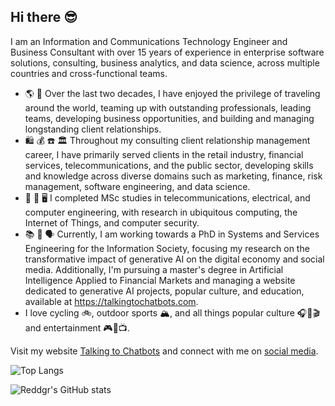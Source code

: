 ## Hi there 😎
<!--
**reddgr/reddgr** is a ✨ _special_ ✨ repository because its `README.md` (this file) appears on your GitHub profile.

Here are some ideas to get you started:

- 🔭 I’m currently working on ...
- 🌱 I’m currently learning ...
- 👯 I’m looking to collaborate on ...
- 🤔 I’m looking for help with ...
- 💬 Ask me about ...
- 📫 How to reach me: ...
- 😄 Pronouns: ...
- ⚡ Fun fact: ...
-->

I am an Information and Communications Technology Engineer and Business Consultant with over 15 years of experience in enterprise software solutions, consulting, business analytics, and data science, across multiple countries and cross-functional teams.

- 🌎 🤝 Over the last two decades, I have enjoyed the privilege of traveling around the world, teaming up with outstanding professionals, leading teams, developing business opportunities, and building and managing longstanding client relationships. 
- 🛍️ 💰 ☎️ 🏛️ Throughout my consulting client relationship management career, I have primarily served clients in the retail industry, financial services, telecommunications, and the public sector, developing skills and knowledge across diverse domains such as marketing, finance, risk management, software engineering, and data science.
- 📡 🔌 🖥️ I completed MSc studies in telecommunications, electrical, and computer engineering, with research in ubiquitous computing, the Internet of Things, and computer security.
- 📚 🤖 🗣️ Currently, I am working towards a PhD in Systems and Services Engineering for the Information Society, focusing my research on the transformative impact of generative AI on the digital economy and social media. Additionally, I'm pursuing a master's degree in Artificial Intelligence Applied to Financial Markets and managing a website dedicated to generative AI projects, popular culture, and education, available at https://talkingtochatbots.com.
- I love cycling 🚲, outdoor sports 🏔️, and all things popular culture 🎧📖🎬 and entertainment 🎮🎫📺.

Visit my website [Talking to Chatbots](https://talkingtochatbots.com/) and connect with me on [social media](https://beacons.ai/reddgr).

![Top Langs](https://github-readme-stats.vercel.app/api/top-langs/?username=reddgr&theme=tokyonight)


![Reddgr's GitHub stats](https://github-readme-stats.vercel.app/api?username=reddgr)
